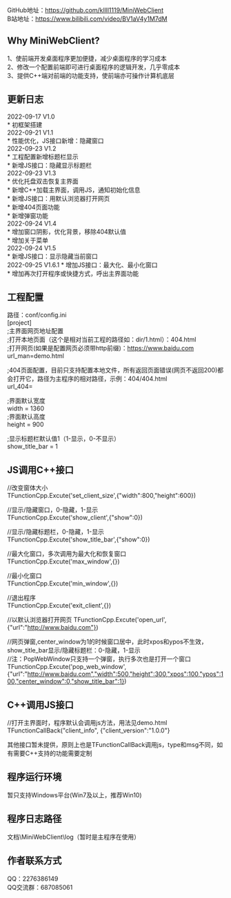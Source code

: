 GitHub地址：https://github.com/kllll1119/MiniWebClient  
B站地址：https://www.bilibili.com/video/BV1aV4y1M7dM  
  
## Why MiniWebClient?  
1、使前端开发桌面程序更加便捷，减少桌面程序的学习成本  
2、修改一个配置前端即可进行桌面程序的逻辑开发，几乎零成本  
3、提供C++端对前端的功能支持，使前端亦可操作计算机底层  

  
## 更新日志
2022-09-17 V1.0  
    * 初框架搭建  
2022-09-21 V1.1  
    * 性能优化，JS接口新增：隐藏窗口  
2022-09-23 V1.2  
    * 工程配置新增标题栏显示  
    * 新增JS接口：隐藏显示标题栏  		   
2022-09-23 V1.3  
    * 优化托盘双击恢复主界面  
    * 新增C++加载主界面，调用JS，通知初始化信息	
    * 新增JS接口：用默认浏览器打开网页  
    * 新增404页面功能  
    * 新增弹窗功能  			   
2022-09-24 V1.4  
    * 增加窗口阴影，优化背景，移除404默认值  
    * 增加关于菜单  		   
2022-09-24 V1.5  
    * 新增JS接口：显示隐藏当前窗口  
2022-09-25 V1.6.1
    * 增加JS接口：最大化、最小化窗口  
    * 增加再次打开程序或快捷方式，呼出主界面功能  
  				   

## 工程配置
路径：conf/config.ini  
[project]  
;主界面网页地址配置  
;打开本地页面（这个是相对当前工程的路径如：dir/1.html）：404.html  
;打开网页(如果是配置网页必须带http前缀)：https://www.baidu.com  
url_man=demo.html  
  
;404页面配置，目前只支持配置本地文件，所有返回页面错误(网页不返回200)都会打开它，路径为主程序的相对路径，示例：404/404.html  
url_404=  
  
;界面默认宽度  
width = 1360  
;界面默认高度  
height = 900  
  
;显示标题栏默认值1（1-显示，0-不显示）  
show_title_bar = 1  


## JS调用C++接口
//改变窗体大小  
TFunctionCpp.Excute('set_client_size',{"width":800,"height":600})  
  
//显示/隐藏窗口，0-隐藏，1-显示  
TFunctionCpp.Excute('show_client',{"show":0})  
  
//显示/隐藏标题栏，0-隐藏，1-显示  
TFunctionCpp.Excute('show_title_bar',{"show":0})  
  
//最大化窗口，多次调用为最大化和恢复窗口  
TFunctionCpp.Excute('max_window',{})  
  
//最小化窗口  
TFunctionCpp.Excute('min_window',{})  
  
//退出程序  
TFunctionCpp.Excute('exit_client',{})  
  
//以默认浏览器打开网页
TFunctionCpp.Excute('open_url',{"url":"http://www.baidu.com"})  
  
//网页弹窗,center_window为1的时候窗口居中，此时xpos和ypos不生效，show_title_bar显示/隐藏标题栏：0-隐藏，1-显示  
//注：PopWebWindow只支持一个弹窗，执行多次也是打开一个窗口  
TFunctionCpp.Excute('pop_web_window',{"url":"http://www.baidu.com","width":500,"height":300,"xpos":100,"ypos":100,"center_window":0,"show_title_bar":1})  
  
## C++调用JS接口
//打开主界面时，程序默认会调用js方法，用法见demo.html  
TFunctionCallBack("client_info", {"client_version":"1.0.0"}  

其他接口暂未提供，原则上也是TFunctionCallBack调用js，type和msg不同，如有需要C++支持的功能需要定制  
  

## 程序运行环境
暂只支持Windows平台(Win7及以上，推荐Win10)

  
## 程序日志路径 
文档\MiniWebClient\log（暂时是主程序在使用）  


## 作者联系方式
QQ：2276386149  
QQ交流群：687085061  

